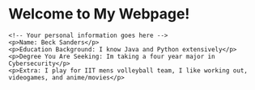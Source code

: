 
<head>
    <meta charset="UTF-8" />
    <meta name="viewport" content="width=device-width, initial-scale=1" />
    <title>My First Webpage</title>
</head>
<body>
    <h1>Welcome to My Webpage!</h1>

    <!-- Your personal information goes here -->
    <p>Name: Beck Sanders</p>
    <p>Education Background: I know Java and Python extensively</p>
    <p>Degree You Are Seeking: Im taking a four year major in Cybersecurity</p>
    <p>Extra: I play for IIT mens volleyball team, I like working out, videogames, and anime/movies</p>
</body>
</html>

